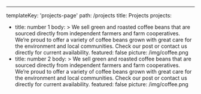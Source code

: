 ---
templateKey: 'projects-page'
path: /projects
title: Projects
projects: 
  - title: number 1
    body: >
      We sell green and roasted coffee beans that are sourced directly from
      independent farmers and farm cooperatives. We’re proud to offer a
      variety of coffee beans grown with great care for the environment and
      local communities. Check our post or contact us directly for current
      availability.
    featured: false
    picture: /img/coffee.png
  - title: number 2
    body: >
      We sell green and roasted coffee beans that are sourced directly from
      independent farmers and farm cooperatives. We’re proud to offer a
      variety of coffee beans grown with great care for the environment and
      local communities. Check our post or contact us directly for current
      availability.
    featured: false
    picture: /img/coffee.png